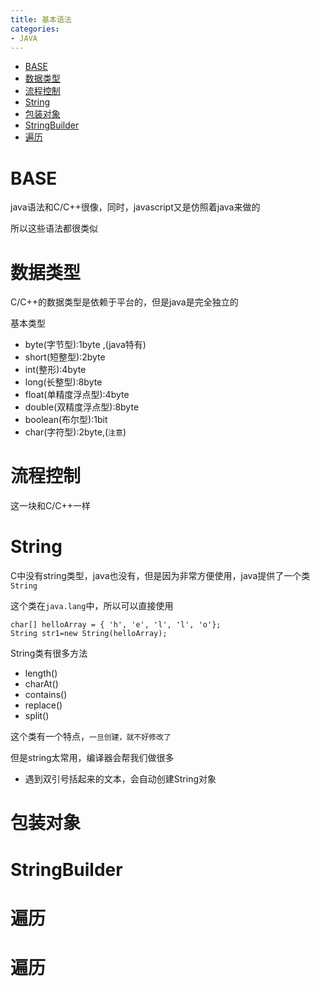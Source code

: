 ```yaml
---
title: 基本语法
categories:
- JAVA
---
```


- [BASE](#BASE)
- [数据类型](#数据类型)
- [流程控制](#流程控制)
- [String](#String)
- [包装对象](#包装对象)
- [StringBuilder](#StringBuilder)
- [遍历](#遍历)

# BASE
java语法和C/C++很像，同时，javascript又是仿照着java来做的

所以这些语法都很类似


# 数据类型

C/C++的数据类型是依赖于平台的，但是java是完全独立的

基本类型

- byte(字节型):1byte    ,(java特有)
- short(短整型):2byte
- int(整形):4byte
- long(长整型):8byte
- float(单精度浮点型):4byte
- double(双精度浮点型):8byte
- boolean(布尔型):1bit
- char(字符型):2byte,(`注意`)


# 流程控制

这一块和C/C++一样

# String

C中没有string类型，java也没有，但是因为非常方便使用，java提供了一个类`String`

这个类在`java.lang`中，所以可以直接使用

```
char[] helloArray = { 'h', 'e', 'l', 'l', 'o'};
String str1=new String(helloArray);
```
String类有很多方法
- length()
- charAt()
- contains()
- replace()
- split()

这个类有一个特点，`一旦创建，就不好修改了`

但是string太常用，编译器会帮我们做很多

- 遇到双引号括起来的文本，会自动创建String对象



# 包装对象


# StringBuilder
# 遍历
# 遍历

